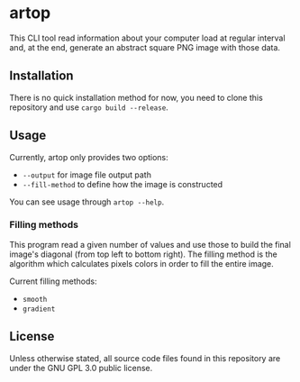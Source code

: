 # artop

This CLI tool read information about your computer load at regular interval and, at the end, generate an abstract square PNG image with those data.

## Installation

There is no quick installation method for now, you need to clone this repository and use `cargo build --release`.

## Usage

Currently, artop only provides two options:

* `--output` for image file output path
* `--fill-method` to define how the image is constructed

You can see usage through `artop --help`.

### Filling methods

This program read a given number of values and use those to build the final image's diagonal (from top left to bottom right).
The filling method is the algorithm which calculates pixels colors in order to fill the entire image.

Current filling methods:

* `smooth`
* `gradient`

## License

Unless otherwise stated, all source code files found in this repository are under the GNU GPL 3.0 public license.
